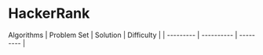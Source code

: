 # HackerRank

Algorithms
| Problem Set  | Solution  | Difficulty | 
| --------- | ----------     | --------- |  
